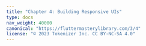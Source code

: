 ```yaml
---
title: "Chapter 4: Building Responsive UIs"
type: docs
nav_weight: 40000
canonical: "https://fluttermasterylibrary.com/3/4"
license: "© 2023 Tokenizer Inc. CC BY-NC-SA 4.0"
---
```

